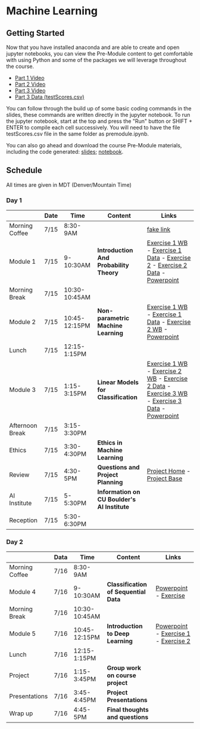 # Machine Learning

## Getting Started

Now that you have installed anaconda and are able to create and open jupyter notebooks, you can view the Pre-Module content to get comfortable with using Python and some of the packages we will leverage throughout the course.

* [Part 1 Video](https://drive.google.com/file/d/1QrwWv3gbD4sDRFAfZeNco6DMfZejXR-i/view?usp=sharing)
* [Part 2 Video](https://drive.google.com/file/d/1mr7W2qtyi29PIq8wKgq7mY1tZXvNJCA-/view?usp=sharing)
* [Part 3 Video](https://drive.google.com/file/d/1YNcHMFdM5e9hHwRHhGSot042qQdb954k/view?usp=sharing)
* [Part 3 Data (testScores.csv)](testScores.csv)

You can follow through the build up of some basic coding commands in the slides, these commands are written directly in the jupyter notebook. To run the jupyter notebook, start at the top and press the "Run" button or SHIFT + ENTER to compile each cell successively. You will need to have the file testScores.csv file in the same folder as premodule.ipynb.

You can also go ahead and download the course Pre-Module materials, including the code generated: [slides](0-Python1Hour.pptx); [notebook](PythonHour.ipynb).

## Schedule
All times are given in MDT (Denver/Mountain Time)

### Day 1
|               | Date  | Time| Content| Links |
| ------------- |------|-------| -----|-------|
| Morning Coffee| 7/15 | 8:30-9AM | | [fake link](#)|
| Module 1      | 7/15 | 9-10:30AM | **Introduction And Probability Theory** | [Exercise 1 WB](https://github.com/Adamits/tech-frontiers/blob/main/machine-learning/Day1/1-Introduction/1_1-KNN/1_1-KNN_Workbook.ipynb) - [Exercise 1 Data](https://github.com/Adamits/tech-frontiers/blob/main/machine-learning/Day1/1-Introduction/1_1-KNN/adult-num-full.csv) - [Exercise 2](https://github.com/Adamits/tech-frontiers/blob/main/machine-learning/Day1/1-Introduction/1_2-NB/1_2-NB_Workbook.ipynb) - [Exercise 2 Data](https://github.com/Adamits/tech-frontiers/blob/main/machine-learning/Day1/1-Introduction/1_2-NB/adult-categ-full.csv) - [Powerpoint](https://github.com/Adamits/tech-frontiers/blob/main/machine-learning/Day1/1-Introduction/1-IntroductionAndProbabilityTheory.pptx) |
| Morning Break | 7/15 | 10:30-10:45AM   |  |  |
| Module 2      | 7/15 | 10:45-12:15PM|**Non-parametric Machine Learning** | [Exercise 1 WB](https://github.com/Adamits/tech-frontiers/blob/main/machine-learning/Day1/2-NonParametric/2_1-Trees/2_1-TressAndForests_Workbook.ipynb) - [Exercise 1 Data](https://github.com/Adamits/tech-frontiers/blob/main/machine-learning/Day1/2-NonParametric/2_1-Trees/adult-dataset-full.csv) - [Exercise 2 WB](https://github.com/Adamits/tech-frontiers/blob/main/machine-learning/Day1/2-NonParametric/2_2-RegressionA/2_2-RegressionA_Workbook.ipynb) - [Powerpoint](https://github.com/Adamits/tech-frontiers/blob/main/machine-learning/Day1/2-NonParametric/2-NonParametricModels.pptx) |
| Lunch         | 7/15 | 12:15-1:15PM |     |  |
| Module 3      | 7/15 | 1:15-3:15PM      |   **Linear Models for Classification** |  [Exercise 1 WB](https://github.com/Adamits/tech-frontiers/blob/main/machine-learning/Day1/3-Parametric/3_1-RegressionB/3_1-RegressionB_Workbook.ipynb) - [Exercise 2 WB](https://github.com/Adamits/tech-frontiers/blob/main/machine-learning/Day1/3-Parametric/3_2-LogReg/3_2-LogisticRegression_Workbook.ipynb) - [Exercise 2 Data](https://github.com/Adamits/tech-frontiers/blob/main/machine-learning/Day1/3-Parametric/3_2-LogReg/adult-dataset-full.csv) - [Exercise 3 WB](https://github.com/Adamits/tech-frontiers/blob/main/machine-learning/Day1/3-Parametric/3_3-SVM/3_3-SVM_Workbook.ipynb) - [Exercise 3 Data](https://github.com/Adamits/tech-frontiers/blob/main/machine-learning/Day1/3-Parametric/3_3-SVM/adult-num-full.csv) - [Powerpoint](https://github.com/Adamits/tech-frontiers/blob/main/machine-learning/Day1/3-Parametric/3-ParametricModels.pptx)|
| Afternoon Break      | 7/15 | 3:15-3:30PM      |  |  |
| Ethics        | 7/15 | 3:30-4:30PM      |    **Ethics in Machine Learning** |  |
| Review        | 7/15 | 4:30-5PM     |   **Questions and Project Planning** | [Project Home](https://www.kaggle.com/c/techfrontiers2021) - [Project Base]() |
| AI Institute  | 7/15 | 5-5:30PM     | **Information on CU Boulder's AI Institute** |  |
| Reception     | 7/15 | 5:30-6:30PM  |  |  |

### Day 2
|               | Data  | Time| Content| Links |
| ------------- |------|-------| -----|-------|
| Morning Coffee| 7/16 | 8:30-9AM      | | |
| Module 4      | 7/16 | 9-10:30AM     | **Classification of Sequential Data** | [Powerpoint](Day2/Module4.pptx) - [Exercise](Day2/module5.ipynb) |
| Morning Break | 7/16 | 10:30-10:45AM |  |  |
| Module 5      | 7/16 | 10:45-12:15PM | **Introduction to Deep Learning** | [Powerpoint](Day2/Module5.pptx) - [Exercise 1](Day2/module4_part1.ipynb) - [Exercise 2](Day2/module4_part2.ipynb) |
| Lunch         | 7/16 | 12:15-1:15PM  |     |  |
| Project       | 7/16 | 1:15-3:45PM      |   **Group work on course project** |  |
| Presentations | 7/16 | 3:45-4:45PM      |    **Project Presentations** |  |
| Wrap up       | 7/16 | 4:45-5PM      |   **Final thoughts and questions** |  |
